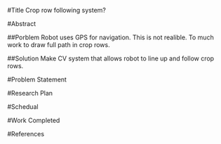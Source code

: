 #Title
Crop row following system?

#Abstract

##Porblem
Robot uses GPS for navigation. This is not realible. To much work to draw full path in crop rows.

##Solution
Make CV system that allows robot to line up and follow crop rows.

#Problem Statement

#Research Plan

#Schedual

#Work Completed

#References
